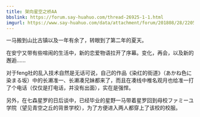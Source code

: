 ```yaml
---
title: 架向星空之桥AA
bbslink: https://forum.say-huahuo.com/thread-26925-1-1.html
imgurl: https://www.say-huahuo.com/data/attachment/forum/201808/28/220556w9srpk9zs60p4kq6.png
---
```


一马搬到山比古镇以及一年有余了，转眼到了第二年的夏天。

在安宁又带有些喧闹的生活中，新的恋爱物语拉开了序幕。变化，再会，以及新的邂逅……

对于feng社的乱入技术自然是无话可说，自己的作品《染红的街道》（あかね色に染まる坂）中的长濑准一、长濑凑兄妹都来了，而且在凑线中椎名观月也给准一打了个电话（仅仅是打电话，并没有出面），实在是强悍。

另外，在七森星罗的日后谈中，已经毕业的星野一马带着星罗回到母校ファミーユ学院（望见青空之丘的背景学校），为了方便进入两人都穿上了该校的校服。<!--more-->
